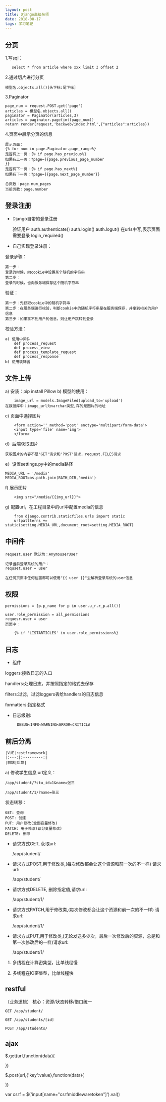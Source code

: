 ```yaml
---
layout: post
title: Django高级杂项
date: 2018-08-17
tags: 学习笔记
---
```



## 分页
1.写sql：
 
       select * from article where xxx limit 3 offset 2
       
2.通过切片进行分页

    模型名.objects.all()[头下标:尾下标]

3.Paginator
    
    page_num = request.POST.get('page')
    articles = 模型名.objects.all()
    paginator = Paginator(articles,3)
    articles = paginator.page(int(page_num))
    return render(request,'backweb/index.html',{"articles":articles})
    
4.页面中展示分页的信息

    展示页面：
    {% for num in page.Paginator.page_range%}
    是否有上一页：{% if page.has_previous%}
    如果有上一页：?page={{page.previous_page_number
    }}
    是否有下一页：{% if page.has_next%}
    如果有下一页：?page={{page.next_page_number}}
    
    总页数：page.num_pages
    当前页数：page.number
    
## 登录注册

* Django自带的登录注册

    
    验证用户
    auth.authenticate() 
    auth.login()
    auth.logut()
    在urls中写,表示页面需要登录
    login_required()
    
* 自己实现登录注册：
 
登录步骤：

    第一步：
    登录的时候，向cookie中设置某个随机的字符串
    第二步：
    登录的时候，也向服务端保存这个随机字符串

验证：

    第一步：先获取cookie中的随机字符串
    第二步：在服务端进行校验，判断cookie中的随机字符串是在服务端保存，并拿到相关的用户信息
    第三步：如果拿不到用户的信息，则让用户跳转到登录
    
校验方法：

    a) 使用中间件
        def process_request
        def process_view
        def process_template_request
        def process_response
    b) 使用装饰器
    
## 文件上传

a) 安装：pip install Pillow
b) 模型的使用：
        
        image_url = models.ImageFiled(upload_to='upload')
    在数据库中：image_url为varchar类型,存的是图片的地址
c) 页面中选择图片
    
        <form action='' method='post' enctype='multipart/form-data'>
        <input type='file' name='img'>
        </form>
d）后端获取图片

    获取图片的内容不是'GET'请求和'POST'请求，request.FILES请求
    
e）设置settings.py中的media路径
    
    MEDIA_URL = '/media'
    MEDIA_ROOT=os.path.join(BATH_DIR,'media')
f) 展示图片

        <img src="/media/{{img_url}}">
    
g) 配置url，在工程目录中的url中配置media的信息

        from django.contrib.staticfiles.urls import static
        urlpattterns += static(setting.MEDIA_URL,document_root=setting.MEDIA_ROOT)
    
## 中间件

    request.user 默认为：AnymouserUser
    
    记录当前登录系统的用户：
    requset.user = user
    
    在任何页面中任何位置都可以使用"{{ user }}"去解析登录系统的user信息
    
## 权限

    permissions = [p.p_name for p in user.u_r.r_p.all()]
    
    user.role_permission = all_permissions
    requesr.user = user
    页面中：
    
        {% if 'LISTARTICLES' in user.role_permissions%}
    
## 日志

* 组件

loggers:接收日志的入口

handlers:处理日志，并按照指定的格式去保存

filters:过滤，过滤loggers丢给handlers的日志信息

formatters:指定格式
    
* 日志级别:

        DEBUG<INFO<WARNING<ERROR<CRITICLA    

## 前后分离


    |VUE|restframework|
    |:---:|:---------:|
    |前端|后端|
    
a) 修改学生信息
url定义：

    /app/student/?stu_id=1&name=张三
    
    /app/student/1/?name=张三
状态转移：

    GET: 查询
    POST: 创建
    PUT: 用户修改(全部变量修改)
    PATCH: 用于修改(部分变量修改)
    DELETE: 删除

* 请求方式GET, 获取url:

	/app/student/ 

* 请求方式POST,用于修改类,(每次修改都会让这个资源和前一次的不一样) 请求url:

	/app/student/ 

* 请求方式DELETE, 删除指定值,请求url:

	/app/student/1/
    
* 请求方式PATCH,用于修改类,(每次修改都会让这个资源和前一次的不一样) 请求url:

	/app/student/1/  

* 请求方式PUT,用于修改类,(无论发送多少次，最后一次修改后的资源，总是和第一次修改后的一样)请求url:

	/app/student/1/

1. 多线程在计算密集型，比单线程慢

2. 多线程在IO密集型，比单线程快
    
## restful 
 （业务逻辑）
 核心：资源/状态转移/借口统一
    
    GET /app/student/
    
    GET /app/students/[id]
    
    POST /app/students/
    
## ajax

$.get(url,function(data){
    
    
})
    
$.post(url,{'key':value},function(data){
    
   
})
    
var csrf = $('input[name="csrfmiddlewaretoken"]').val()     
    
    

